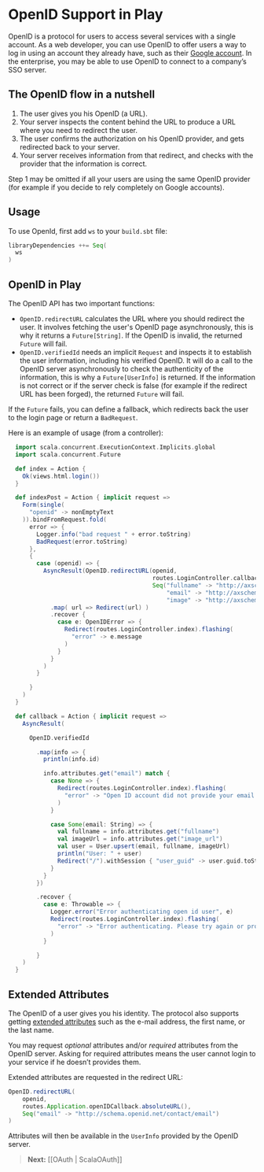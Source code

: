 <!--- Copyright (C) 2009-2013 Typesafe Inc. <http://www.typesafe.com> -->
# OpenID Support in Play

OpenID is a protocol for users to access several services with a single account. As a web developer, you can use OpenID to offer users a way to log in using an account they already have, such as their [Google account](https://developers.google.com/accounts/docs/OpenID). In the enterprise, you may be able to use OpenID to connect to a company’s SSO server.

## The OpenID flow in a nutshell

1. The user gives you his OpenID (a URL).
2. Your server inspects the content behind the URL to produce a URL where you need to redirect the user.
3. The user confirms the authorization on his OpenID provider, and gets redirected back to your server.
4. Your server receives information from that redirect, and checks with the provider that the information is correct.

Step 1 may be omitted if all your users are using the same OpenID provider (for example if you decide to rely completely on Google accounts).

## Usage

To use OpenId, first add `ws`  to your `build.sbt` file:

```scala
libraryDependencies ++= Seq(
  ws
)
```

## OpenID in Play

The OpenID API has two important functions:

* `OpenID.redirectURL` calculates the URL where you should redirect the user. It involves fetching the user's OpenID page asynchronously, this is why it returns a `Future[String]`. If the OpenID is invalid, the returned `Future` will fail.
* `OpenID.verifiedId` needs an implicit `Request` and inspects it to establish the user information, including his verified OpenID. It will do a call to the OpenID server asynchronously to check the authenticity of the information, this is why a `Future[UserInfo]`  is returned. If the information is not correct or if the server check is false (for example if the redirect URL has been forged), the returned `Future` will fail.

If the `Future` fails, you can define a fallback, which redirects back the user to the login page or return a `BadRequest`.

Here is an example of usage (from a controller):

```scala
  import scala.concurrent.ExecutionContext.Implicits.global
  import scala.concurrent.Future

  def index = Action {
    Ok(views.html.login())
  }

  def indexPost = Action { implicit request =>
    Form(single(
      "openid" -> nonEmptyText
    )).bindFromRequest.fold(
      error => {
        Logger.info("bad request " + error.toString)
        BadRequest(error.toString)
      },
      {
        case (openid) => {
          AsyncResult(OpenID.redirectURL(openid,
                                         routes.LoginController.callback.absoluteURL(),
                                         Seq("fullname" -> "http://axschema.org/namePerson",
                                             "email" -> "http://axschema.org/contact/email",
                                             "image" -> "http://axschema.org/media/image/default"))
            .map( url => Redirect(url) )
            .recover {
              case e: OpenIDError => {
                Redirect(routes.LoginController.index).flashing(
                  "error" -> e.message
                )
              }
            }
          )
        }

      }
    )
  }

  def callback = Action { implicit request =>
    AsyncResult(

      OpenID.verifiedId

        .map(info => {
          println(info.id)

          info.attributes.get("email") match {
            case None => {
              Redirect(routes.LoginController.index).flashing(
                "error" -> "Open ID account did not provide your email address. Please try again or use a different OpenID"
              )
            }

            case Some(email: String) => {
              val fullname = info.attributes.get("fullname")
              val imageUrl = info.attributes.get("image_url")
              val user = User.upsert(email, fullname, imageUrl)
              println("User: " + user)
              Redirect("/").withSession { "user_guid" -> user.guid.toString }
            }
          }
        })

        .recover {
          case e: Throwable => {
            Logger.error("Error authenticating open id user", e)
            Redirect(routes.LoginController.index).flashing(
              "error" -> "Error authenticating. Please try again or provide a different OpenID URL"
            )
          }

        }
    )
  }
```

## Extended Attributes

The OpenID of a user gives you his identity. The protocol also supports getting [extended attributes](http://openid.net/specs/openid-attribute-exchange-1_0.html) such as the e-mail address, the first name, or the last name.

You may request *optional* attributes and/or *required* attributes from the OpenID server. Asking for required attributes means the user cannot login to your service if he doesn’t provides them.

Extended attributes are requested in the redirect URL:

```scala
OpenID.redirectURL(
    openid,
    routes.Application.openIDCallback.absoluteURL(),
    Seq("email" -> "http://schema.openid.net/contact/email")
)
```

Attributes will then be available in the `UserInfo` provided by the OpenID server.

> **Next:** [[OAuth | ScalaOAuth]]
